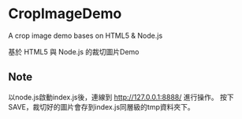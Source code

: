 CropImageDemo
=============

A crop image demo bases on HTML5 &amp; Node.js

基於 HTML5 與 Node.js 的裁切圖片Demo

**Note**
---
以node.js啟動index.js後，連線到 http://127.0.0.1:8888/ 進行操作。
按下SAVE，裁切好的圖片會存到index.js同層級的tmp資料夾下。
